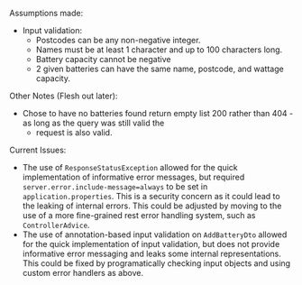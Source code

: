 Assumptions made:
- Input validation:
  - Postcodes can be any non-negative integer.
  - Names must be at least 1 character and up to 100 characters long.
  - Battery capacity cannot be negative
  - 2 given batteries can have the same name, postcode, and wattage capacity.

Other Notes (Flesh out later):
- Chose to have no batteries found return empty list 200 rather than 404 - as long as the query was still valid the 
  - request is also valid.

Current Issues:
- The use of `ResponseStatusException` allowed for the quick implementation of informative error messages, but required `server.error.include-message=always` to be set in `application.properties`. This is a security concern as it could lead to the leaking of internal errors. This could be adjusted by moving to the use of a more fine-grained rest error handling system, such as `ControllerAdvice`.
- The use of annotation-based input validation on `AddBatteryDto` allowed for the quick implementation of input validation, but does not provide informative error messaging and leaks some internal representations. This could be fixed by programatically checking input objects and using custom error handlers as above.